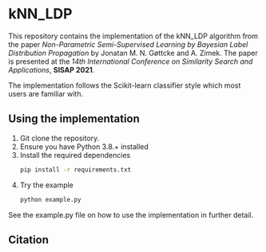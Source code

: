 # kNN_LDP
This repository contains the implementation of the kNN_LDP algorithm from the paper *Non-Parametric Semi-Supervised Learning by Bayesian Label Distribution Propagation* by Jonatan M. N. Gøttcke and A. Zimek.
The paper is presented at the *14th International Conference on
Similarity Search and Applications*, **SISAP 2021**. 

The implementation follows the Scikit-learn classifier style which most users are familiar with. 
## Using the implementation 
1. Git clone the repository. 
2. Ensure you have Python 3.8.+ installed 
3. Install the required dependencies
    ```bash
    pip install -r requirements.txt
    ```
4. Try the example
    ```bash
    python example.py
    ```


See the example.py file on how to use the implementation in further detail. 

## Citation
